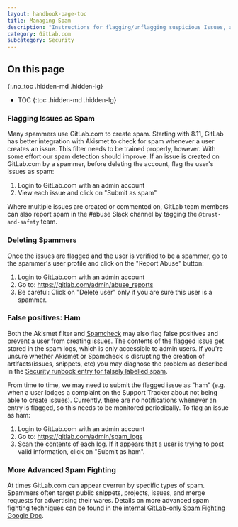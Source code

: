 ```yaml
---
layout: handbook-page-toc
title: Managing Spam
description: "Instructions for flagging/unflagging suspicious Issues, and deleting abusive user accounts on GitLab.com"
category: GitLab.com
subcategory: Security
---
```


## On this page
{:.no_toc .hidden-md .hidden-lg}

- TOC
{:toc .hidden-md .hidden-lg}

### Flagging Issues as Spam

Many spammers use GitLab.com to create spam. Starting with 8.11, GitLab has
better integration with Akismet to check for spam whenever a user creates an
issue. This filter needs to be trained properly, however. With some effort our
spam detection should improve. If an issue is created on GitLab.com by a
spammer, before deleting the account, flag the user's issues as spam:

1. Login to GitLab.com with an admin account
2. View each issue and click on "Submit as spam"

Where multiple issues are created or commented on,
GitLab team members can also report spam in the #abuse Slack channel by tagging the `@trust-and-safety` team.

### Deleting Spammers

Once the issues are flagged and the user is verified to be a spammer, go to
the spammer's user profile and click on the "Report Abuse" button:

1. Login to GitLab.com with an admin account
2. Go to: https://gitlab.com/admin/abuse_reports
3. Be careful: Click on "Delete user" only if you are sure this user is a spammer.

### False positives: Ham

Both the Akismet filter and [Spamcheck](https://gitlab.com/gitlab-com/gl-security/runbooks/-/blob/master/automation/spamcheck.md) may also flag false positives and prevent a user from
creating issues. The contents of the flagged issue get stored in the spam logs,
which is only accessible to admin users. If you're unsure whether Akismet or Spamcheck is disrupting the creation of artifacts(issues, snippets, etc) you may diagnose the problem as described in the [Security runbook entry for falsely labelled spam](https://gitlab.com/gitlab-com/gl-security/runbooks/-/blob/master/automation/spamcheck.md#false-negative-and-false-positive-investigation).

From time to time, we may need to submit the flagged issue as "ham" (e.g. when a user lodges a complaint on the
Support Tracker about not being able to create issues). Currently, there are
no notifications whenever an entry is flagged, so this needs to be monitored
periodically. To flag an issue as ham:

1. Login to GitLab.com with an admin account
2. Go to: https://gitlab.com/admin/spam_logs
3. Scan the contents of each log. If it appears that a user is trying to post valid
   information, click on "Submit as ham".

### More Advanced Spam Fighting

At times GitLab.com can appear overrun by specific types of spam. Spammers often
target public snippets, projects, issues, and merge requests for advertising
their wares. Details on more advanced spam fighting techniques can be found in
the [internal GitLab-only Spam Fighting Google Doc](https://drive.google.com/drive/u/0/search?q=%22Spam%20fighting%20runbook%22).
